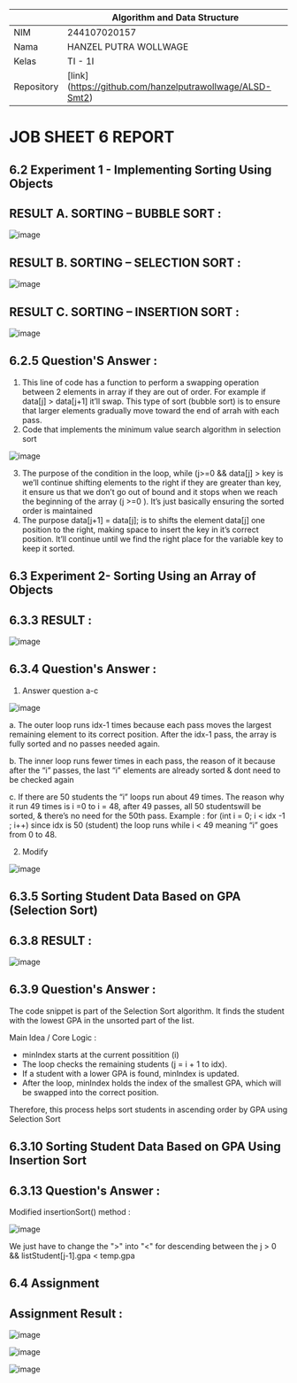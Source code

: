 |  | Algorithm and Data Structure |
|--|--|
| NIM |  244107020157|
| Nama |  HANZEL PUTRA WOLLWAGE |
| Kelas | TI - 1I |
| Repository | [link] (https://github.com/hanzelputrawollwage/ALSD-Smt2)|

# JOB SHEET 6 REPORT

## 6.2 Experiment 1 - Implementing Sorting Using Objects
## RESULT A. SORTING – BUBBLE SORT : 

![image](https://github.com/user-attachments/assets/a6196021-723d-4d7a-b301-11092de7fdf2)

## RESULT B. SORTING – SELECTION SORT : 

![image](https://github.com/user-attachments/assets/86df9b03-9171-458a-8310-22f335d5c9ea)

## RESULT C. SORTING – INSERTION SORT : 

![image](https://github.com/user-attachments/assets/0948365e-3703-4b30-9cee-703083299c26)

## 6.2.5 Question'S Answer : 
1. This line of code has a function to perform a swapping operation between 2 elements in array if they are out of order. For example if data[j] > data[j+1] it’ll swap. This type of sort (bubble sort) is to ensure that larger elements gradually move toward the end of arrah with each pass.
2. Code that implements the minimum value search algorithm in selection sort

![image](https://github.com/user-attachments/assets/f2ccc77f-2f18-4839-8ff3-cdf5ecabe4b9)

3. The purpose of the condition in the loop, while (j>=0 && data[j] > key is we’ll continue shifting elements to the right if they are greater than key, it ensure us that we don’t go out of bound and it stops when we reach the beginning of the array (j >=0 ). It’s just basically ensuring the sorted order is maintained
4. The purpose data[j+1] = data[j]; is to shifts the element data[j] one position to the right, making space to insert the key in it’s correct position. It’ll continue until we find the right place for the variable key to keep it sorted.

## 6.3 Experiment 2- Sorting Using an Array of Objects
## 6.3.3 RESULT : 

![image](https://github.com/user-attachments/assets/e80108a7-90b4-4a85-b14a-e04e292dfe65)

## 6.3.4 Question's Answer : 
1. Answer question a-c

![image](https://github.com/user-attachments/assets/c49c4432-8f5a-4c68-8e89-7bcfefb4eb6a)

   a. The outer loop runs idx-1 times because each pass moves the largest remaining element to its correct position. After the idx-1 pass, the array is fully sorted and no passes needed again.

   b. The inner loop runs fewer times in each pass, the reason of it because after the “i” passes, the last “i” elements are already sorted & dont need to be checked again

   c. If there are 50 students the “i” loops run about 49 times. The reason why it run 49 times is i =0 to i = 48, after 49 passes, all 50 studentswill be sorted, & there’s no need for the 50th pass. Example : for (int i = 0; i < idx -1 ; i++) since idx is 50 (student) the loop runs while i < 49 meaning “i” goes from 0 to 48.

2. Modify

![image](https://github.com/user-attachments/assets/b26b0e49-1dbb-4da7-9541-5ed2db0ade1c)

## 6.3.5 Sorting Student Data Based on GPA (Selection Sort)
## 6.3.8 RESULT : 

![image](https://github.com/user-attachments/assets/6378bc95-afef-4345-8fb0-01e30b1f383e)

## 6.3.9 Question's Answer : 
The code snippet is part of the Selection Sort algorithm. It finds the student with the lowest GPA in the unsorted part of the list.

Main Idea / Core Logic : 

- minIndex starts at the current possitition (i)
- The loop checks the remaining students (j = i + 1 to idx).
- If a student with a lower GPA is found, minIndex is updated.
- After the loop, minIndex holds the index of the smallest GPA, which will be swapped into the correct position.

Therefore, this process helps sort students in ascending order by GPA using Selection Sort

## 6.3.10 Sorting Student Data Based on GPA Using Insertion Sort
## 6.3.13 Question's Answer : 
Modified insertionSort() method : 

![image](https://github.com/user-attachments/assets/7283ae74-71c2-4d86-944d-94e7724ad820)

We just have to change the ">" into "<" for descending between the j > 0 && listStudent[j-1].gpa < temp.gpa

## 6.4 Assignment
## Assignment Result :

![image](https://github.com/user-attachments/assets/940b94b8-3966-4004-bcdb-b898c3b2731f)

![image](https://github.com/user-attachments/assets/00e79741-cbd3-44a0-85b2-b6d1eb767a00)

![image](https://github.com/user-attachments/assets/4eea06de-d287-4f69-95b6-44a37058a56b)
